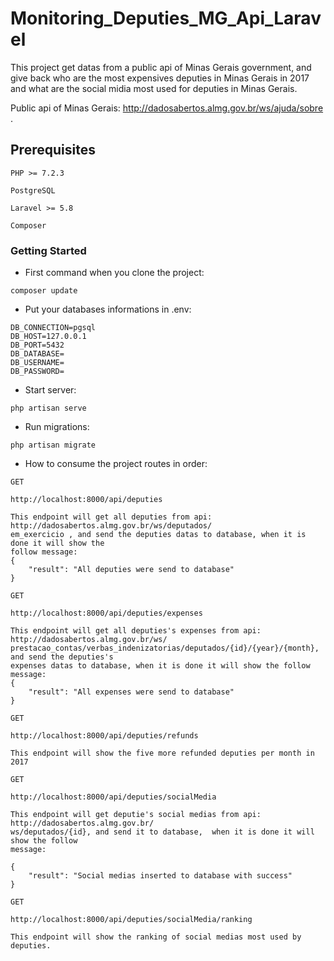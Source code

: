 # Monitoring_Deputies_MG_Api_Laravel

This project get datas from a public api of Minas Gerais government, and give back who are the most expensives deputies in Minas Gerais in 2017 and what are the social midia most used for deputies in Minas Gerais.

Public api of Minas Gerais: http://dadosabertos.almg.gov.br/ws/ajuda/sobre .

## Prerequisites

```
PHP >= 7.2.3
```

```
PostgreSQL
```

```
Laravel >= 5.8
```

```
Composer
```


### Getting Started

- First command when you clone the project: 
```
composer update
```
- Put your databases informations in .env:

```
DB_CONNECTION=pgsql
DB_HOST=127.0.0.1
DB_PORT=5432
DB_DATABASE=
DB_USERNAME=
DB_PASSWORD=
```
- Start server:
```
php artisan serve
```

- Run migrations:

```
php artisan migrate
```

- How to consume the project routes in order: 

```
GET
```
```
http://localhost:8000/api/deputies
```
```
This endpoint will get all deputies from api: http://dadosabertos.almg.gov.br/ws/deputados/
em_exercicio , and send the deputies datas to database, when it is done it will show the
follow message:
{
    "result": "All deputies were send to database"
}
```

```
GET
```
```
http://localhost:8000/api/deputies/expenses
```
```
This endpoint will get all deputies's expenses from api: http://dadosabertos.almg.gov.br/ws/
prestacao_contas/verbas_indenizatorias/deputados/{id}/{year}/{month}, and send the deputies's
expenses datas to database, when it is done it will show the follow message:
{
    "result": "All expenses were send to database"
}
```

```
GET
```
```
http://localhost:8000/api/deputies/refunds
```
```
This endpoint will show the five more refunded deputies per month in 2017
```

```
GET
```
```
http://localhost:8000/api/deputies/socialMedia
```
```
This endpoint will get deputie's social medias from api: http://dadosabertos.almg.gov.br/
ws/deputados/{id}, and send it to database,  when it is done it will show the follow
message:

{
    "result": "Social medias inserted to database with success"
}
```


```
GET
```
```
http://localhost:8000/api/deputies/socialMedia/ranking
```
```
This endpoint will show the ranking of social medias most used by deputies. 
```
